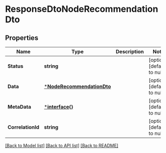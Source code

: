 # ResponseDtoNodeRecommendationDto

## Properties
Name | Type | Description | Notes
------------ | ------------- | ------------- | -------------
**Status** | **string** |  | [optional] [default to null]
**Data** | [***NodeRecommendationDto**](NodeRecommendationDTO.md) |  | [optional] [default to null]
**MetaData** | [***interface{}**](interface{}.md) |  | [optional] [default to null]
**CorrelationId** | **string** |  | [optional] [default to null]

[[Back to Model list]](../README.md#documentation-for-models) [[Back to API list]](../README.md#documentation-for-api-endpoints) [[Back to README]](../README.md)

